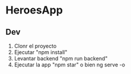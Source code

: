 # HeroesApp

## Dev
1. Clonr el proyecto 
2. Ejecutar "npm install"
3. Levantar backend "npm run backend"
4. Ejecutar la app "npm star" o bien ng serve -o 
